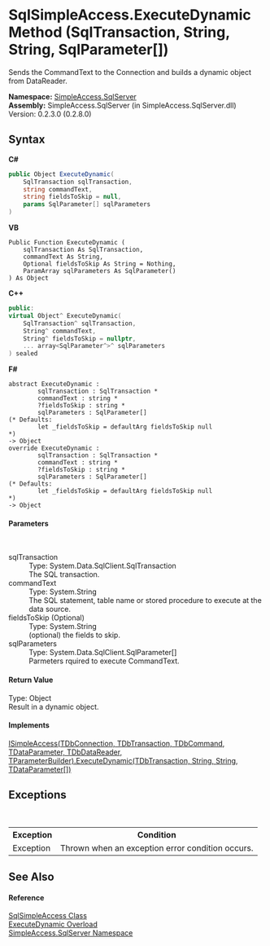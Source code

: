 # SqlSimpleAccess.ExecuteDynamic Method (SqlTransaction, String, String, SqlParameter[])
 

Sends the CommandText to the Connection and builds a dynamic object from DataReader.

**Namespace:**&nbsp;<a href="N_SimpleAccess_SqlServer">SimpleAccess.SqlServer</a><br />**Assembly:**&nbsp;SimpleAccess.SqlServer (in SimpleAccess.SqlServer.dll) Version: 0.2.3.0 (0.2.8.0)

## Syntax

**C#**<br />
``` C#
public Object ExecuteDynamic(
	SqlTransaction sqlTransaction,
	string commandText,
	string fieldsToSkip = null,
	params SqlParameter[] sqlParameters
)
```

**VB**<br />
``` VB
Public Function ExecuteDynamic ( 
	sqlTransaction As SqlTransaction,
	commandText As String,
	Optional fieldsToSkip As String = Nothing,
	ParamArray sqlParameters As SqlParameter()
) As Object
```

**C++**<br />
``` C++
public:
virtual Object^ ExecuteDynamic(
	SqlTransaction^ sqlTransaction, 
	String^ commandText, 
	String^ fieldsToSkip = nullptr, 
	... array<SqlParameter^>^ sqlParameters
) sealed
```

**F#**<br />
``` F#
abstract ExecuteDynamic : 
        sqlTransaction : SqlTransaction * 
        commandText : string * 
        ?fieldsToSkip : string * 
        sqlParameters : SqlParameter[] 
(* Defaults:
        let _fieldsToSkip = defaultArg fieldsToSkip null
*)
-> Object 
override ExecuteDynamic : 
        sqlTransaction : SqlTransaction * 
        commandText : string * 
        ?fieldsToSkip : string * 
        sqlParameters : SqlParameter[] 
(* Defaults:
        let _fieldsToSkip = defaultArg fieldsToSkip null
*)
-> Object 
```


#### Parameters
&nbsp;<dl><dt>sqlTransaction</dt><dd>Type: System.Data.SqlClient.SqlTransaction<br />The SQL transaction.</dd><dt>commandText</dt><dd>Type: System.String<br />The SQL statement, table name or stored procedure to execute at the data source.</dd><dt>fieldsToSkip (Optional)</dt><dd>Type: System.String<br />(optional) the fields to skip.</dd><dt>sqlParameters</dt><dd>Type: System.Data.SqlClient.SqlParameter[]<br />Parmeters rquired to execute CommandText.</dd></dl>

#### Return Value
Type: Object<br />Result in a dynamic object.

#### Implements
<a href="M_SimpleAccess_Core_ISimpleAccess_6_ExecuteDynamic_7">ISimpleAccess(TDbConnection, TDbTransaction, TDbCommand, TDataParameter, TDbDataReader, TParameterBuilder).ExecuteDynamic(TDbTransaction, String, String, TDataParameter[])</a><br />

## Exceptions
&nbsp;<table><tr><th>Exception</th><th>Condition</th></tr><tr><td>Exception</td><td>Thrown when an exception error condition occurs.</td></tr></table>

## See Also


#### Reference
<a href="T_SimpleAccess_SqlServer_SqlSimpleAccess">SqlSimpleAccess Class</a><br /><a href="Overload_SimpleAccess_SqlServer_SqlSimpleAccess_ExecuteDynamic">ExecuteDynamic Overload</a><br /><a href="N_SimpleAccess_SqlServer">SimpleAccess.SqlServer Namespace</a><br />